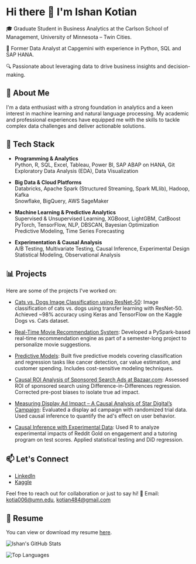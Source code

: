 # Hi there 👋 I'm Ishan Kotian

🎓 Graduate Student in Business Analytics at the Carlson School of Management, University of Minnesota – Twin Cities.

💼 Former Data Analyst at Capgemini with experience in Python, SQL and SAP HANA.

🔍 Passionate about leveraging data to drive business insights and decision-making.



## 🧠 About Me

I'm a data enthusiast with a strong foundation in analytics and a keen interest in machine learning and natural language processing. My academic and professional experiences have equipped me with the skills to tackle complex data challenges and deliver actionable solutions.



## 🧰 Tech Stack

- **Programming & Analytics**  
Python, R, SQL, Excel, Tableau, Power BI, SAP ABAP on HANA, Git  
Exploratory Data Analysis (EDA), Data Visualization

- **Big Data & Cloud Platforms**  
Databricks, Apache Spark (Structured Streaming, Spark MLlib), Hadoop, Kafka  
Snowflake, BigQuery, AWS SageMaker

- **Machine Learning & Predictive Analytics**  
Supervised & Unsupervised Learning, XGBoost, LightGBM, CatBoost  
PyTorch, TensorFlow, NLP, DBSCAN, Bayesian Optimization  
Predictive Modeling, Time Series Forecasting

- **Experimentation & Causal Analysis**  
A/B Testing, Multivariate Testing, Causal Inference, Experimental Design  
Statistical Modeling, Observational Analysis


## 📊 Projects

Here are some of the projects I've worked on:

- [Cats vs. Dogs Image Classification using ResNet-50](https://github.com/Ishan-Kotian/Cats-vs-Dogs-Image-Classification-using-ResNet-50): Image classification of cats vs. dogs using transfer learning with ResNet-50. Achieved ~98% accuracy using Keras and TensorFlow on the Kaggle Dogs vs. Cats dataset.

- [Real-Time Movie Recommendation System](https://github.com/Ishan-Kotian/Real-Time-Movie-Recommendation-System): Developed a PySpark-based real-time recommendation engine as part of a semester-long project to personalize movie suggestions.

- [Predictive Models](https://github.com/Ishan-Kotian/Predictive-Models): Built five predictive models covering classification and regression tasks like cancer detection, car value estimation, and customer spending. Includes cost-sensitive modeling techniques.

- [Causal ROI Analysis of Sponsored Search Ads at Bazaar.com](https://github.com/Ishan-Kotian/Causal-ROI-Analysis-of-Sponsored-Search-Ads-at-Bazaar.com): Assessed ROI of sponsored search using Difference-in-Differences regression. Corrected pre-post biases to isolate true ad impact.

- [Measuring Display Ad Impact – A Causal Analysis of Star Digital’s Campaign](https://github.com/Ishan-Kotian/Measuring-Display-Ad-Impact-A-Causal-Analysis-of-Star-Digital-s-Campaign): Evaluated a display ad campaign with randomized trial data. Used causal inference to quantify the ad's effect on user behavior.

- [Causal Inference with Experimental Data](https://github.com/Ishan-Kotian/Causal-Inference-with-Experimental-Data): Used R to analyze experimental impacts of Reddit Gold on engagement and a tutoring program on test scores. Applied statistical testing and DiD regression.



## 📫 Let's Connect

- [LinkedIn](https://www.linkedin.com/in/ishan-kotian/)
- [Kaggle](https://www.kaggle.com/lykin22)

Feel free to reach out for collaboration or just to say hi!
📧 Email: kotia006@umn.edu, kotian484@gmail.com

## 📄 Resume

You can view or download my resume [here](https://www.linkedin.com/in/ishan-kotian/overlay/1748104543374/single-media-viewer/?profileId=ACoAADJUhj8BnRuz9VUmkDIryyf4r1LudawbWNc).



![Ishan's GitHub Stats](https://github-readme-stats.vercel.app/api?username=Ishan-Kotian&show_icons=true&theme=radical)

![Top Languages](https://github-readme-stats.vercel.app/api/top-langs/?username=Ishan-Kotian&layout=compact&theme=radical)
